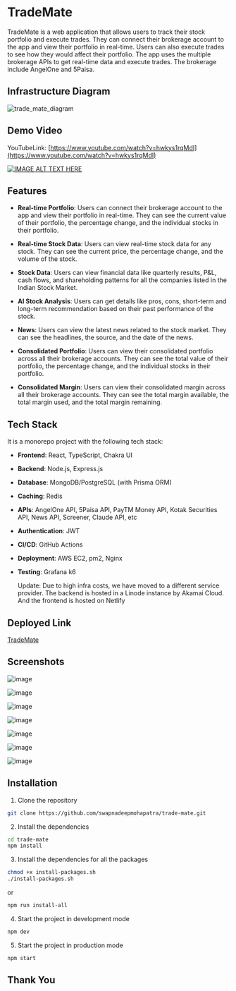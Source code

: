 # TradeMate

TradeMate is a web application that allows users to track their stock portfolio and execute trades. They can connect their brokerage account to the app and view their portfolio in real-time. Users can also execute trades to see how they would affect their portfolio. The app uses the multiple brokerage APIs to get real-time data and execute trades. The brokerage include AngelOne and 5Paisa.

## Infrastructure Diagram

![trade_mate_diagram](https://github.com/user-attachments/assets/405a9707-ac92-4dd6-a87d-b6b5d77704c5)

## Demo Video

YouTubeLink: [https://www.youtube.com/watch?v=hwkys1rqMdI](https://www.youtube.com/watch?v=hwkys1rqMdI)

[![IMAGE ALT TEXT HERE](https://img.youtube.com/vi/hwkys1rqMdI/0.jpg)](https://www.youtube.com/watch?v=hwkys1rqMdI)

## Features

- **Real-time Portfolio**: Users can connect their brokerage account to the app and view their portfolio in real-time. They can see the current value of their portfolio, the percentage change, and the individual stocks in their portfolio.

- **Real-time Stock Data**: Users can view real-time stock data for any stock. They can see the current price, the percentage change, and the volume of the stock.

- **Stock Data**: Users can view financial data like quarterly results, P&L, cash flows, and shareholding patterns for all the companies listed in the Indian Stock Market.

- **AI Stock Analysis**: Users can get details like pros, cons, short-term and long-term recommendation based on their past performance of the stock.

- **News**: Users can view the latest news related to the stock market. They can see the headlines, the source, and the date of the news.

- **Consolidated Portfolio**: Users can view their consolidated portfolio across all their brokerage accounts. They can see the total value of their portfolio, the percentage change, and the individual stocks in their portfolio.

- **Consolidated Margin**: Users can view their consolidated margin across all their brokerage accounts. They can see the total margin available, the total margin used, and the total margin remaining.

## Tech Stack

It is a monorepo project with the following tech stack:

- **Frontend**: React, TypeScript, Chakra UI
- **Backend**: Node.js, Express.js
- **Database**: MongoDB/PostgreSQL (with Prisma ORM)
- **Caching**: Redis
- **APIs**: AngelOne API, 5Paisa API, PayTM Money API, Kotak Securities API, News API, Screener, Claude API, etc
- **Authentication**: JWT
- **CI/CD**: GitHub Actions
- **Deployment**: AWS EC2, pm2, Nginx
- **Testing**: Grafana k6

  Update: Due to high infra costs, we have moved to a different service provider. The backend is hosted in a Linode instance by Akamai Cloud. And the frontend is hosted on Netlify 

## Deployed Link

[TradeMate](https://trademate.swapnadeep.com/)

## Screenshots

![image](https://github.com/user-attachments/assets/c29b8898-285b-40da-8f21-18d2479ca171)

![image](https://github.com/user-attachments/assets/a668d7f1-4cb4-4b80-b33f-8e0457863852)

![image](https://github.com/user-attachments/assets/3bcc25b3-1a82-4ace-bc17-831517f13238)

![image](https://github.com/user-attachments/assets/236a033d-4fc5-4213-85b7-bc7bbf3fc1d4)

![image](https://github.com/user-attachments/assets/cf7f1a93-ed82-43ee-b274-5e045bc91e73)

![image](https://github.com/user-attachments/assets/131a2e1c-ce8a-481c-8bd5-ccdb84bbc254)

![image](https://github.com/user-attachments/assets/1d5ed96f-aa66-4283-a3f7-c018005b9b63)

## Installation

1. Clone the repository

```bash
git clone https://github.com/swapnadeepmohapatra/trade-mate.git
```

2. Install the dependencies

```bash
cd trade-mate
npm install
```

3. Install the dependencies for all the packages

```bash
chmod +x install-packages.sh
./install-packages.sh
```

or

```bash
npm run install-all
```

4. Start the project in development mode

```bash
npm dev
```

5. Start the project in production mode

```bash
npm start
```

## Thank You
